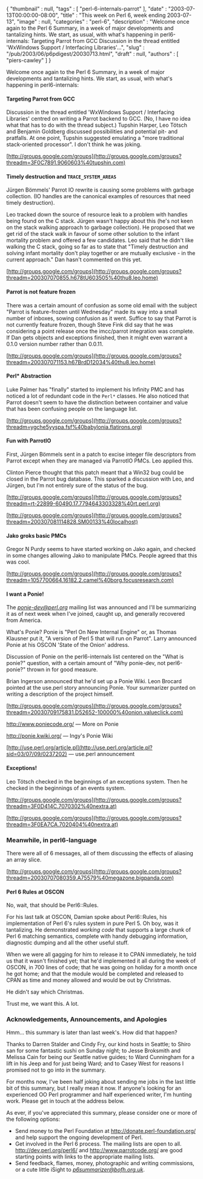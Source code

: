 {
   "thumbnail" : null,
   "tags" : [
      "perl-6-internals-parrot"
   ],
   "date" : "2003-07-13T00:00:00-08:00",
   "title" : "This week on Perl 6, week ending 2003-07-13",
   "image" : null,
   "categories" : "perl-6",
   "description" : "Welcome once again to the Perl 6 Summary, in a week of major developments and tantalizing hints. We start, as usual, with what's happening in perl6-internals: Targeting Parrot from GCC Discussion in the thread entitled 'WxWindows Support / Interfacing Libraries'...",
   "slug" : "/pub/2003/06/p6pdigest/20030713.html",
   "draft" : null,
   "authors" : [
      "piers-cawley"
   ]
}



Welcome once again to the Perl 6 Summary, in a week of major developments and tantalizing hints. We start, as usual, with what's happening in perl6-internals:

#### Targeting Parrot from GCC

Discussion in the thread entitled 'WxWindows Support / Interfacing Libraries' centred on writing a Parrot backend to GCC. (No, I have no idea what that has to do with the thread subject.) Tupshin Harper, Leo Tötsch and Benjamin Goldberg discussed possibilities and potential pit- and pratfalls. At one point, Tupshin suggested emulating a "more traditional stack-oriented processor". I don't think he was joking.

[http://groups.google.com/groups](http://groups.google.com/groups?threadm=3F0C7891.9060603%40tupshin.com)

#### Timely destruction and `TRACE_SYSTEM_AREAS`

Jürgen Bömmels' Parrot IO rewrite is causing some problems with garbage collection. (IO handles are the canonical examples of resources that need timely destruction).

Leo tracked down the source of resource leak to a problem with handles being found on the C stack. Jürgen wasn't happy about this (he's not keen on the stack walking approach to garbage collection). He proposed that we get rid of the stack walk in favour of some other solution to the infant mortality problem and offered a few candidates. Leo said that he didn't like walking the C stack, going so far as to state that "Timely destruction and solving infant mortality don't play together or are mutually exclusive - in the current approach." Dan hasn't commented on this yet.

[http://groups.google.com/groups](http://groups.google.com/groups?threadm=200307070855.h678tU603505%40thu8.leo.home)

#### Parrot is not feature frozen

There was a certain amount of confusion as some old email with the subject "Parrot is feature-frozen until Wednesday" made its way into a small number of inboxes, sowing confusion as it went. Suffice to say that Parrot is not currently feature frozen, though Steve Fink did say that he was considering a point release once the imcc/parrot integration was complete. If Dan gets objects and exceptions finished, then it might even warrant a 0.1.0 version number rather than 0.0.11.

[http://groups.google.com/groups](http://groups.google.com/groups?threadm=200307071153.h67BrdD12034%40thu8.leo.home)

#### Perl\* Abstraction

Luke Palmer has "finally" started to implement his Infinity PMC and has noticed a lot of redundant code in the `Perl*` classes. He also noticed that Parrot doesn't seem to have the distinction between container and value that has been confusing people on the language list.

[http://groups.google.com/groups](http://groups.google.com/groups?threadm=ygche5yyspa.fsf%40babylonia.flatirons.org)

#### Fun with ParrotIO

First, Jürgen Bömmels sent in a patch to excise integer file descriptors from Parrot except when they are managed via ParrotIO PMCs. Leo applied this.

Clinton Pierce thought that this patch meant that a Win32 bug could be closed in the Parrot bug database. This sparked a discussion with Leo, and Jürgen, but I'm not entirely sure of the status of the bug.

[http://groups.google.com/groups](http://groups.google.com/groups?threadm=rt-22899-60490.17.7794643303328%40rt.perl.org)

[http://groups.google.com/groups](http://groups.google.com/groups?threadm=200307081114828.SM00133%40localhost)

#### Jako groks basic PMCs

Gregor N Purdy seems to have started working on Jako again, and checked in some changes allowing Jako to manipulate PMCs. People agreed that this was cool.

[http://groups.google.com/groups](http://groups.google.com/groups?threadm=1057700664.16182.2.camel%40borg.focusresearch.com)

#### I want a Ponie!

The *<ponie-dev@perl.org>* mailing list was announced and I'll be summarizing it as of next week when I've joined, caught up, and generally recovered from America.

What's Ponie? Ponie is "Perl On New Internal Engine" or, as Thomas Klausner put it, "A version of Perl 5 that will run on Parrot". Larry announced Ponie at his OSCON 'State of the Onion' address.

Discussion of Ponie on the perl6-internals list centered on the "What is ponie?" question, with a certain amount of "Why ponie-dev, not perl6-ponie?" thrown in for good measure.

Brian Ingerson announced that he'd set up a Ponie Wiki. Leon Brocard pointed at the use.perl story announcing Ponie. Your summarizer punted on writing a description of the project himself.

[http://groups.google.com/groups](http://groups.google.com/groups?threadm=20030709175831.D52652-100000%40onion.valueclick.com)

<http://www.poniecode.org/> — More on Ponie

<http://ponie.kwiki.org/> — Ingy's Ponie Wiki

[http://use.perl.org/article.pl](http://use.perl.org/article.pl?sid=03/07/09/0237202) — use.perl announcement

#### Exceptions!

Leo Tötsch checked in the beginnings of an exceptions system. Then he checked in the beginnings of an events system.

[http://groups.google.com/groups](http://groups.google.com/groups?threadm=3F0D414C.7070302%40nextra.at)

[http://groups.google.com/groups](http://groups.google.com/groups?threadm=3F0EA7CA.7020404%40nextra.at)

### Meanwhile, in perl6-language

There were all of 6 messages, all of them discussing the effects of aliasing an array slice.

[http://groups.google.com/groups](http://groups.google.com/groups?threadm=20030707080359.A75579%40megazone.bigpanda.com)

#### Perl 6 Rules at OSCON

No, wait, that should be Perl6::Rules.

For his last talk at OSCON, Damian spoke about Perl6::Rules, his implementation of Perl 6's rules system in pure Perl 5. Oh boy, was it tantalizing. He demonstrated *working code* that supports a large chunk of Perl 6 matching semantics, complete with handy debugging information, diagnostic dumping and all the other useful stuff.

When we were all gagging for him to release it to CPAN immediately, he told us that it wasn't finished yet; that he'd implemented it all during the week of OSCON, in 700 lines of code; that he was going on holiday for a month once he got home; and that the module would be completed and released to CPAN as time and money allowed and would be out by Christmas.

He didn't say which Christmas.

Trust me, we want this. A lot.

### Acknowledgements, Announcements, and Apologies

Hmm... this summary is later than last week's. How did that happen?

Thanks to Darren Stalder and Cindy Fry, our kind hosts in Seattle; to Shiro san for some fantastic sushi on Sunday night; to Jesse Broksmith and Melissa Cain for being our Seattle native guides; to Ward Cunningham for a lift in his Jeep and for just being Ward; and to Casey West for reasons I promised not to go into in the summary.

For months now, I've been half joking about sending me jobs in the last little bit of this summary, but I really mean it now. If anyone's looking for an experienced OO Perl programmer and half experienced writer, I'm hunting work. Please get in touch at the address below.

As ever, if you've appreciated this summary, please consider one or more of the following options:

-   Send money to the Perl Foundation at <http://donate.perl-foundation.org/> and help support the ongoing development of Perl.
-   Get involved in the Perl 6 process. The mailing lists are open to all. <http://dev.perl.org/perl6/> and <http://www.parrotcode.org/> are good starting points with links to the appropriate mailing lists.
-   Send feedback, flames, money, photographic and writing commissions, or a cute little iSight to *<p6summarizer@bofh.org.uk>*.

